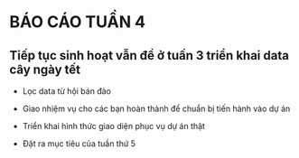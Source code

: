# BÁO CÁO TUẦN 4

## Tiếp tục sinh hoạt vẫn đề ở tuấn 3 triển khai data cây ngày tết


* Lọc data từ hội bán đào 

* Giao nhiệm vụ cho các bạn hoàn thành để chuẩn bị tiến hành vào dự án

* Triển khai hình thức giao diện phục vụ dự án thật 


* Đặt ra mục tiêu của tuần thứ 5
